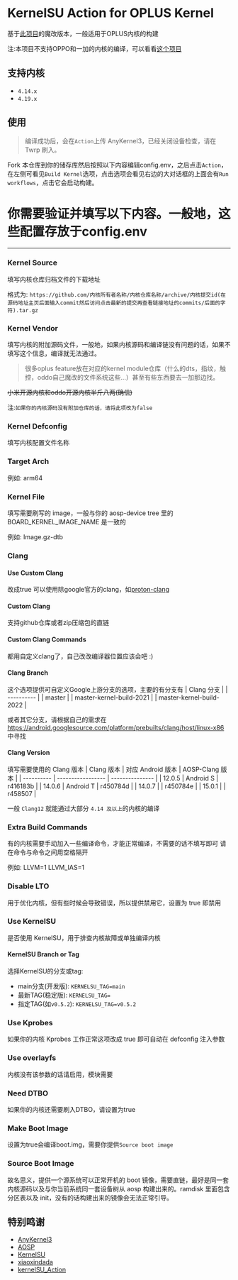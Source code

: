 # KernelSU Action for OPLUS Kernel
基于[此项目](https://github.com/xiaoleGun/KernelSU_Action)的魔改版本，一般适用于OPLUS内核的构建

注:本项目不支持OPPO和一加的内核的编译，可以看看[这个项目](https://github.com/dabao1955/KernelSU_Action_OPLUS)
## 支持内核

- `4.14.x`
- `4.19.x`

## 使用

> 编译成功后，会在`Action`上传 AnyKernel3，已经关闭设备检查，请在 Twrp 刷入。

Fork 本仓库到你的储存库然后按照以下内容编辑config.env，之后点击`Action`，在左侧可看见`Build Kernel`选项，点击选项会看见右边的大对话框的上面会有`Run workflows`，点击它会启动构建。

# 你需要验证并填写以下内容。一般地，这些配置存放于config.env
*********


### Kernel Source

填写内核仓库归档文件的下载地址

格式为: `https://github.com/内核所有者名称/内核仓库名称/archive/内核提交id(在源码地址主页后面输入commit然后访问点击最新的提交再查看链接地址的commits/后面的字符).tar.gz`


### Kernel Vendor

填写内核的附加源码文件，一般地，如果内核源码和编译链没有问题的话，如果不填写这个信息，编译就无法通过。
> 很多oplus feature放在对应的kernel module仓库（什么的dts，指纹，触控，oddo自己魔改的文件系统这些…）甚至有些东西要去一加那边找。

~~小米开源内核和oddo开源内核半斤八两(确信)~~

注:`如果你的内核源码没有附加仓库的话，请将此项改为false`
### Kernel Defconfig

填写内核配置文件名称


### Target Arch

例如: arm64

### Kernel File

填写需要刷写的 image，一般与你的 aosp-device tree 里的 BOARD_KERNEL_IMAGE_NAME 是一致的

例如: Image.gz-dtb

### Clang

#### Use Custom Clang

改成true
可以使用除google官方的clang，如[proton-clang](https://github.com/kdrag0n/proton-clang)

#### Custom Clang

支持github仓库或者zip压缩包的直链

#### Custom Clang Commands

都用自定义clang了，自己改改编译器位置应该会吧 :)

#### Clang Branch
这个选项提供可自定义Google上游分支的选项，主要的有分支有
| Clang 分支 |
| ---------- |
| master |
| master-kernel-build-2021 |
| master-kernel-build-2022 |

或者其它分支，请根据自己的需求在 https://android.googlesource.com/platform/prebuilts/clang/host/linux-x86 中寻找

#### Clang Version

填写需要使用的 Clang 版本
| Clang 版本 | 对应 Android 版本 | AOSP-Clang 版本 |
| ---------- | ----------------- | --------------- |
| 12.0.5 | Android S | r416183b |
| 14.0.6 | Android T | r450784d |
| 14.0.7 | | r450784e |
| 15.0.1 | | r458507 |

一般 `Clang12` 就能通过大部分 `4.14 及以上`的内核的编译

### Extra Build Commands

有的内核需要手动加入一些编译命令，才能正常编译，不需要的话不填写即可
请在命令与命令之间用空格隔开

例如: LLVM=1 LLVM_IAS=1

### Disable LTO

用于优化内核，但有些时候会导致错误，所以提供禁用它，设置为 true 即禁用

### Use KernelSU

是否使用 KernelSU，用于排查内核故障或单独编译内核

#### KernelSU Branch or Tag

选择KernelSU的分支或tag:
- main分支(开发版): `KERNELSU_TAG=main`
- 最新TAG(稳定版): `KERNELSU_TAG=`
- 指定TAG(如`v0.5.2`): `KERNELSU_TAG=v0.5.2`

### Use Kprobes

如果你的内核 Kprobes 工作正常这项改成 true 即可自动在 defconfig 注入参数

### Use overlayfs

内核没有该参数的话请启用，模块需要

### Need DTBO

如果你的内核还需要刷入DTBO，请设置为true

### Make Boot Image

设置为true会编译boot.img，需要你提供`Source boot image`

### Source Boot Image

故名思义，提供一个源系统可以正常开机的 boot 镜像，需要直链，最好是同一套内核源码以及与你当前系统同一套设备树从 aosp 构建出来的。ramdisk 里面包含分区表以及 init，没有的话构建出来的镜像会无法正常引导。

## 特别鸣谢

- [AnyKernel3](https://github.com/osm0sis/AnyKernel3)
- [AOSP](https://android.googlesource.com)
- [KernelSU](https://github.com/tiann/KernelSU)
- [xiaoxindada](https://github.com/xiaoxindada)
- [kernelSU_Action](https://github.com/xiaoleGun/KernelSU_Action)
